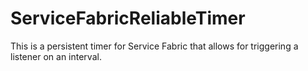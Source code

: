 # ServiceFabricReliableTimer
This is a persistent timer for Service Fabric that allows for triggering a listener on an interval.

